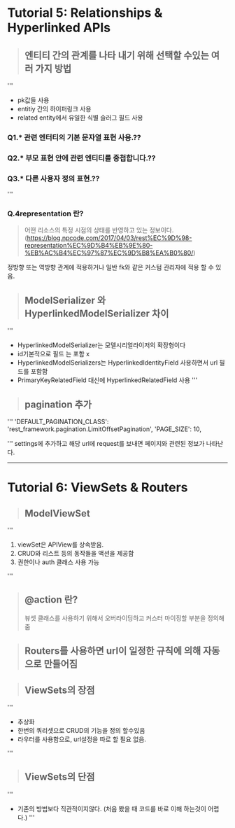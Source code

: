 # Tutorial 5: Relationships & Hyperlinked APIs
> ## 엔티티 간의 관계를 나타 내기 위해 선택할 수있는 여러 가지 방법

'''
* pk값들 사용
* entitiy 간의 하이퍼링크 사용
* related entity에서 유일한 식별 슬러그 필드 사용


### Q1.* 관련 엔터티의 기본 문자열 표현 사용.??
### Q2.* 부모 표현 안에 관련 엔티티를 중첩합니다.??
### Q3.* 다른 사용자 정의 표현.??
'''

### Q.4representation 란?
>어떤 리소스의 특정 시점의 상태를 반영하고 있는 정보이다. 
(https://blog.npcode.com/2017/04/03/rest%EC%9D%98-representation%EC%9D%B4%EB%9E%80-%EB%AC%B4%EC%97%87%EC%9D%B8%EA%B0%80/)

 정방향 또는 역방향 관계에 적용하거나 일반 fk와 같은 커스텀 관리자에 적용 할 수 있음.

> ## ModelSerializer 와 HyperlinkedModelSerializer 차이
'''
*  HyperlinkedModelSerializer는 모델시리얼라이저의 확장형이다
* id기본적으로 필드 는 포함 x
* HyperlinkedModelSerializers는 HyperlinkedIdentityField 사용하면서 url 필드를 포함함
* PrimaryKeyRelatedField 대신에 HyperlinkedRelatedField 사용 
'''
> ## pagination 추가


'''
    'DEFAULT_PAGINATION_CLASS': 'rest_framework.pagination.LimitOffsetPagination',
    'PAGE_SIZE': 10,

'''
settings에 추가하고 해당 url에 request를 보내면 페이지와 관련된 정보가 나타난다.







***

# Tutorial 6: ViewSets & Routers

> ## ModelViewSet 

'''
 1. viewSet은 APIView를 상속받음.
 2. CRUD와 리스트 등의 동작들을 액션을 제공함
 3. 권한이나 auth 클래스 사용 가능 

'''

> ## @action 란?
> 뷰셋 클래스를 사용하기 위해서 오버라이딩하고 커스터 마이징할 부분을 정의해줌 




> ## Routers를 사용하면 url이 일정한 규칙에 의해 자동으로 만들어짐



> ## ViewSets의 장점

'''
* 추상화
* 한번의 쿼리셋으로 CRUD의 기능을 정의 할수있음
* 라우터를 사용함으로, url설정을 따로 할 필요 없음.

'''

> ## ViewSets의 단점
'''
* 기존의 방법보다 직관적이지않다.
(처음 봤을 때 코드를 바로 이해 하는것이 어렵다.)
'''